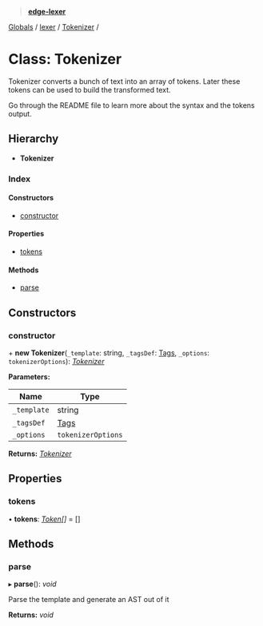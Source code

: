 > **[edge-lexer](../README.md)**

[Globals](../globals.md) / [lexer](../modules/lexer.md) / [Tokenizer](lexer.tokenizer.md) /

# Class: Tokenizer

Tokenizer converts a bunch of text into an array of tokens. Later
these tokens can be used to build the transformed text.

Go through the README file to learn more about the syntax and
the tokens output.

## Hierarchy

* **Tokenizer**

### Index

#### Constructors

* [constructor](lexer.tokenizer.md#constructor)

#### Properties

* [tokens](lexer.tokenizer.md#tokens)

#### Methods

* [parse](lexer.tokenizer.md#parse)

## Constructors

###  constructor

\+ **new Tokenizer**(`_template`: string, `_tagsDef`: [Tags](../modules/lexer.md#tags), `_options`: `tokenizerOptions`): *[Tokenizer](lexer.tokenizer.md)*

**Parameters:**

Name | Type |
------ | ------ |
`_template` | string |
`_tagsDef` | [Tags](../modules/lexer.md#tags) |
`_options` | `tokenizerOptions` |

**Returns:** *[Tokenizer](lexer.tokenizer.md)*

## Properties

###  tokens

• **tokens**: *[Token](../modules/lexer.md#token)[]* =  []

## Methods

###  parse

▸ **parse**(): *void*

Parse the template and generate an AST out of it

**Returns:** *void*